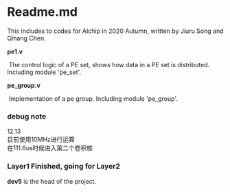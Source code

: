 # Readme.md

This includes to codes for AIchip in 2020 Autumn, written by Jiuru Song and Qihang Chen. 

**pe1.v**

​	The control logic of a PE set, shows how data in a PE set is distributed. Including module 'pe_set'.

**pe_group.v**

​	Implementation of a pe group. Including module 'pe_group'.


### debug note
12.13   
目前使用10MHz进行运算   
在111.6us时候进入第二个卷积核   

### Layer1 Finished, going for Layer2
**dev5** is the head of the project.  
